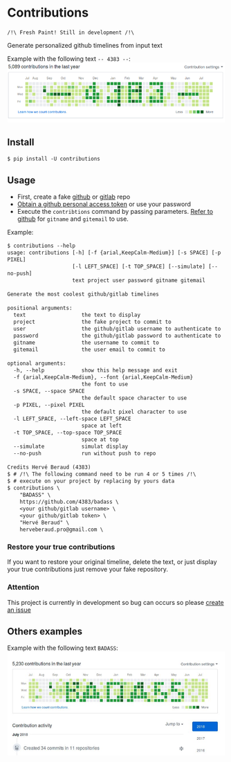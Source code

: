 # Contributions
`/!\ Fresh Paint! Still in development /!\`

Generate personalized github timelines from input text

Example with the following text `-- 4383 --`:
![Example 4383](https://github.com/4383/contributions/raw/master/assets/images/example-1.png)

## Install
```shell
$ pip install -U contributions
```

## Usage

- First, create a fake [github](https://help.github.com/articles/create-a-repo/) or [gitlab](https://docs.gitlab.com/ee/gitlab-basics/create-project.html) repo
- [Obtain a github personal access token](https://github.com/settings/tokens) or use your password
- Execute the `contribtions` command by passing parameters. [Refer to github](https://help.github.com/articles/why-are-my-contributions-not-showing-up-on-my-profile) for `gitname` and `gitemail` to use.

Example:
```shell
$ contributions --help
usage: contributions [-h] [-f {arial,KeepCalm-Medium}] [-s SPACE] [-p PIXEL]
                     [-l LEFT_SPACE] [-t TOP_SPACE] [--simulate] [--no-push]
                     text project user password gitname gitemail

Generate the most coolest github/gitlab timelines

positional arguments:
  text                  the text to display
  project               the fake project to commit to
  user                  the github/gitlab username to authenticate to
  password              the github/gitlab password to authenticate to
  gitname               the username to commit to
  gitemail              the user email to commit to

optional arguments:
  -h, --help            show this help message and exit
  -f {arial,KeepCalm-Medium}, --font {arial,KeepCalm-Medium}
                        the font to use
  -s SPACE, --space SPACE
                        the default space character to use
  -p PIXEL, --pixel PIXEL
                        the default pixel character to use
  -l LEFT_SPACE, --left-space LEFT_SPACE
                        space at left
  -t TOP_SPACE, --top-space TOP_SPACE
                        space at top
  --simulate            simulat display
  --no-push             run without push to repo

Credits Hervé Beraud (4383)
$ # /!\ The following command need to be run 4 or 5 times /!\
$ # execute on your project by replacing by yours data
$ contributions \
    "BADASS" \
    https://github.com/4383/badass \
    <your github/gitlab username> \
    <your github/gitlab token> \
    "Hervé Beraud" \
    herveberaud.pro@gmail.com \
```

### Restore your true contributions
If you want to restore your original timeline, delete the text, or just display your true contributions just remove your fake repository.

### Attention
This project is currently in development so bug can occurs so please [create an issue](https://github.com/4383/contributions/issues)

## Others examples

Example with the following text `BADASS`:
![Example Badass](https://github.com/4383/contributions/raw/master/assets/images/example-2.jpeg)
